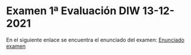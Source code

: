 # Examen 1ª Evaluación DIW 13-12-2021

En el siguiente enlace se encuentra el enunciado del examen:
[Enunciado examen](https://github.com/JaviEpi/DIW/blob/main/Ex%C3%A1menes/Examen-1%C2%AAEval-DIW/2021-12-13%20-%20Examen%20pr%C3%A1ctico%20diw.pdf)
